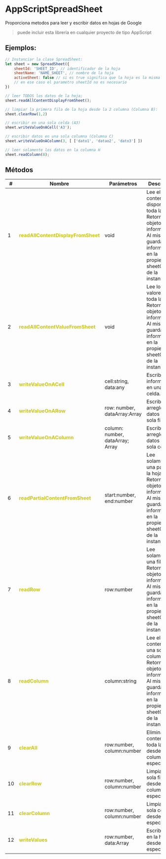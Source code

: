 # AppScriptSpreadSheet
Proporciona metodos para leer y escribir datos en hojas de Google

> puede incluir esta librería en cualquier proyecto de tipo AppScript

## Ejemplos:

```javascript
// Instanciar la clase SpreadSheet:
let sheet = new SpreadSheet({
	sheetId: 'SHEET_ID', // identificador de la hoja
	sheetName: 'NAME_SHEET', // nombre de la hoja
	activeSheet: false // si es true significa que la hoja es la misma en donde se encuentra el script.
	// en ese caso el parametro sheetId no es necesario
})

// leer TODOS los datos de la hoja;
sheet.readAllContentDisplayFromSheet();

// limpiar la primera fila de la hoja desde la 2 columna (Columna B):
sheet.clearRow(1,2)

// escribir en una sola celda (A3)
sheet.writeValueOnACell('A3');

// escribir datos en una sola columna (Columna C)
sheet.writeValueOnAColumn(3, [ ['dato1', 'datao2', 'dato3'] ])

// leer solamente los datos en la columna H
sheet.readColumn(8);
```

## Métodos

| # | Nombre | Parámetros | Descripción
-- | -- | -- | -- |
| 1 | <strong style="color: #CBC700;">readAllContentDisplayFromSheet</strong> | void | Lee el contenido disponible de toda la hoja. Retorna un objeto con la información. Al mismo guarda esa informacion en la propiedad sheetContent de la instanciación
| 2 | <strong style="color: #CBC700;">readAllContentValueFromSheet</strong> | void | Lee los valores de toda la hoja. Retorna un objeto con la información. Al mismo guarda esa informacion en la propiedad sheetContent de la instanciación
| 3 | <strong style="color: #CBC700;">writeValueOnACell</strong> | cell:string, data:any | Escribe información en una sola celda.
| 4 | <strong style="color: #CBC700;">writeValueOnARow</strong> | row: number, dataArray:Array | Escribe un arreglo de datos en una sola fila
| 5 | <strong style="color: #CBC700;">writeValueOnAColumn</strong> | column: number, dataArray; Array | Escribe un arreglo de datos en una sola columna
| 6 | <strong style="color: #CBC700;">readPartialContentFromSheet</strong> | start:number, end:number | Lee solamente una parte de la hoja Retorna un objeto con la información. Al mismo guarda esa informacion en la propiedad sheetContent de la instanciación
| 7 | <strong style="color: #CBC700;">readRow</strong> | row:number | Lee solamente una fila. Retorna un objeto con la información. Al mismo guarda esa informacion en la propiedad sheetContent de la instanciación
| 8 | <strong style="color: #CBC700;">readColumn</strong> | column:string |  Lee el contenido de una sola columna. Retorna un objeto con la información. Al mismo guarda esa informacion en la propiedad sheetContent de la instanciación
| 9 | <strong style="color: #CBC700;">clearAll</strong> | row:number, column:number | Elimina el contenido de toda la hoja desde la fila y columna especificadas
| 10 | <strong style="color: #CBC700;">clearRow</strong> | row:number, column:number | Limpia una sola fila desde la columna especificada
| 11 | <strong style="color: #CBC700;">clearColumn</strong> | row:number, column:number |  Limpia una sola columna desde la fila especificada
| 12 | <strong style="color: #CBC700;">writeValues</strong> | row:number, data:Array |  Escribe datos en la hoja desde la fila especificada
